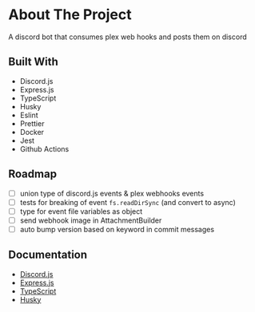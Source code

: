 # About The Project

A discord bot that consumes plex web hooks and posts them on discord

## Built With

- Discord.js
- Express.js
- TypeScript
- Husky
- Eslint
- Prettier
- Docker
- Jest
- Github Actions

## Roadmap

- [ ] union type of discord.js events & plex webhooks events
- [ ] tests for breaking of event `fs.readDirSync` (and convert to async)
- [ ] type for event file variables as object
- [ ] send webhook image in AttachmentBuilder
- [ ] auto bump version based on keyword in commit messages

## Documentation

- [Discord.js](https://old.discordjs.dev/#/docs/discord.js/main/general/welcome)
- [Express.js](https://expressjs.com/en/4x/api.html)
- [TypeScript](https://www.typescriptlang.org/docs/handbook/typescript-in-5-minutes.html)
- [Husky](https://typicode.github.io/husky/)
